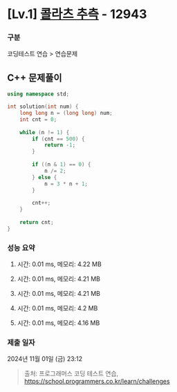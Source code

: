 # [Lv.1] [콜라츠 추측](https://school.programmers.co.kr/learn/courses/30/lessons/12943?language=cpp) - 12943 

### 구분

코딩테스트 연습 > 연습문제

## C++ 문제풀이

```cpp
using namespace std;

int solution(int num) {
    long long n = (long long) num;
    int cnt = 0;
    
    while (n != 1) {
        if (cnt == 500) {
            return -1;
        }
        
        if ((n & 1) == 0) {
            n /= 2;
        } else {
            n = 3 * n + 1;
        }
        
        cnt++;
    }
    
    return cnt;
}
```

### 성능 요약

1. 시간: 0.01 ms, 메모리: 4.22 MB

2. 시간: 0.01 ms, 메모리: 4.21 MB
3. 시간: 0.01 ms, 메모리: 4.21 MB
4. 시간: 0.01 ms, 메모리: 4.2 MB
5. 시간: 0.01 ms, 메모리: 4.16 MB

### 제출 일자

2024년 11월 01일 (금) 23:12

> 출처: 프로그래머스 코딩 테스트 연습, https://school.programmers.co.kr/learn/challenges